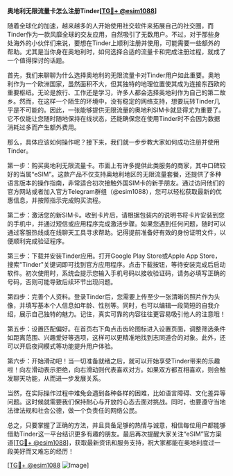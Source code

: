 **奥地利无限流量卡怎么注册Tinder[[TG💪+ @esim1088](https://t.me/s/esim1088)]**

随着全球化的加速，越来越多的人开始使用社交软件来拓展自己的社交圈，而Tinder作为一款风靡全球的交友应用，自然吸引了无数用户。不过，对于那些身处海外的小伙伴们来说，要想在Tinder上顺利注册并使用，可能需要一些额外的帮助。尤其是当你身在奥地利时，如何选择合适的流量卡和完成注册过程，就成了一个值得探讨的话题。

首先，我们来聊聊为什么选择奥地利的无限流量卡对Tinder用户如此重要。奥地利作为一个欧洲国家，虽然面积不大，但其独特的地理位置使其成为连接东西欧的重要枢纽。无论是旅行、工作还是学习，许多人都会选择奥地利作为自己的第二故乡。然而，在这样一个陌生的环境中，没有稳定的网络支持，想要玩转Tinder几乎是不可能的。因此，一张能够提供无限流量的奥地利SIM卡就显得尤为重要了。它不仅能让您随时随地保持在线状态，还能确保您在使用Tinder时不会因为数据消耗过多而产生额外费用。

那么，具体应该如何操作呢？接下来，我们就一步步教大家如何成功注册并使用Tinder。

第一步：购买奥地利无限流量卡。市面上有许多提供此类服务的商家，其中口碑较好的当属“eSIM”。这款产品不仅支持奥地利地区的无限流量套餐，还提供了多种语言版本的操作指南，非常适合初次接触外国SIM卡的新手朋友。通过访问他们的官方网站或者加入官方Telegram群组（@esim1088），您可以轻松获取最新的优惠信息，并按照指示完成购买流程。

第二步：激活您的新SIM卡。收到卡片后，请根据包装内的说明书将卡片安装到您的手机中，并通过短信或应用程序完成激活步骤。如果您遇到任何问题，随时可以通过客服热线或在线聊天工具寻求帮助。记得提前准备好有效的身份证明文件，以便顺利完成验证程序。

第三步：下载并安装Tinder应用。打开Google Play Store或Apple App Store，搜索"Tinder"关键词即可找到官方应用程序。点击下载按钮，等待安装完成后启动软件。初次使用时，系统会提示您输入手机号码以接收验证码，请务必填写正确的号码，否则可能导致后续环节出现问题。

第四步：完善个人资料。登录Tinder后，您需要上传至少一张清晰的照片作为头像，并填写基本个人信息如年龄、性别等。同时，也可以编辑一段简短的自我介绍，展示自己独特的魅力。记住，真实可靠的内容往往更容易吸引他人的注意哦！

第五步：设置匹配偏好。在首页右下角点击齿轮图标进入设置页面，调整筛选条件如距离范围、兴趣爱好等选项，这样可以更精准地找到志同道合的对象。此外，还可以开启夜间模式等功能提升用户体验。

第六步：开始滑动吧！当一切准备就绪之后，就可以开始享受Tinder带来的乐趣啦！向左滑动表示拒绝，向右滑动则代表喜欢对方。如果双方都互相喜欢，则会触发聊天功能，从而进一步发展关系。

当然，在实际操作过程中难免会遇到各种各样的困难，比如语言障碍、文化差异等问题。这时候就需要我们保持耐心与开放的心态去面对挑战。同时，也要遵守当地法律法规和社会公德，做一个负责任的网络公民。

总之，只要掌握了正确的方法，并且具备足够的热情与诚意，相信每位用户都能够借助Tinder这一平台结识更多有趣的朋友。最后再次提醒大家关注“eSIM”官方渠道[[TG💪+ @esim1088](https://t.me/s/esim1088)]，获取最新资讯和服务支持，祝大家都能在奥地利度过一段美好而又难忘的经历！

[[TG💪+ @esim1088](https://t.me/s/esim1088) ![Image](https://i.postimg.cc/4NQfJmqS/Snipaste-2025-05-13-00-14-12.png)]